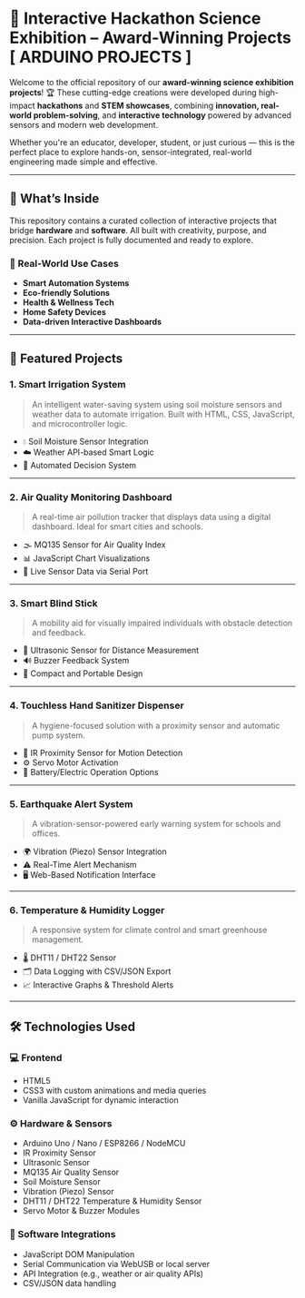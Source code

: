 # 🧠 Interactive Hackathon Science Exhibition – Award-Winning Projects [ ARDUINO PROJECTS ]

Welcome to the official repository of our **award-winning science exhibition projects**! 🏆 These cutting-edge creations were developed during high-impact **hackathons** and **STEM showcases**, combining **innovation, real-world problem-solving**, and **interactive technology** powered by advanced sensors and modern web development.

Whether you're an educator, developer, student, or just curious — this is the perfect place to explore hands-on, sensor-integrated, real-world engineering made simple and effective.

---

## 🚀 What’s Inside

This repository contains a curated collection of interactive projects that bridge **hardware** and **software**. All built with creativity, purpose, and precision. Each project is fully documented and ready to explore.

### 🔬 Real-World Use Cases
- **Smart Automation Systems**
- **Eco-friendly Solutions**
- **Health & Wellness Tech**
- **Home Safety Devices**
- **Data-driven Interactive Dashboards**

---

## 🧩 Featured Projects

### 1. **Smart Irrigation System**
> An intelligent water-saving system using soil moisture sensors and weather data to automate irrigation. Built with HTML, CSS, JavaScript, and microcontroller logic.

- 💧 Soil Moisture Sensor Integration
- ☁️ Weather API-based Smart Logic
- 🧠 Automated Decision System

---

### 2. **Air Quality Monitoring Dashboard**
> A real-time air pollution tracker that displays data using a digital dashboard. Ideal for smart cities and schools.

- 🌫️ MQ135 Sensor for Air Quality Index
- 📊 JavaScript Chart Visualizations
- 📡 Live Sensor Data via Serial Port

---

### 3. **Smart Blind Stick**
> A mobility aid for visually impaired individuals with obstacle detection and feedback.

- 🚶 Ultrasonic Sensor for Distance Measurement
- 🔊 Buzzer Feedback System
- 🧩 Compact and Portable Design

---

### 4. **Touchless Hand Sanitizer Dispenser**
> A hygiene-focused solution with a proximity sensor and automatic pump system.

- 🧼 IR Proximity Sensor for Motion Detection
- ⚙️ Servo Motor Activation
- 🔋 Battery/Electric Operation Options

---

### 5. **Earthquake Alert System**
> A vibration-sensor-powered early warning system for schools and offices.

- 🌍 Vibration (Piezo) Sensor Integration
- ⚠️ Real-Time Alert Mechanism
- 🖥️ Web-Based Notification Interface

---

### 6. **Temperature & Humidity Logger**
> A responsive system for climate control and smart greenhouse management.

- 🌡️ DHT11 / DHT22 Sensor
- 🗂️ Data Logging with CSV/JSON Export
- 📈 Interactive Graphs & Threshold Alerts

---

## 🛠️ Technologies Used

### 💻 Frontend
- HTML5
- CSS3 with custom animations and media queries
- Vanilla JavaScript for dynamic interaction

### ⚙️ Hardware & Sensors
- Arduino Uno / Nano / ESP8266 / NodeMCU
- IR Proximity Sensor
- Ultrasonic Sensor
- MQ135 Air Quality Sensor
- Soil Moisture Sensor
- Vibration (Piezo) Sensor
- DHT11 / DHT22 Temperature & Humidity Sensor
- Servo Motor & Buzzer Modules

### 🧠 Software Integrations
- JavaScript DOM Manipulation
- Serial Communication via WebUSB or local server
- API Integration (e.g., weather or air quality APIs)
- CSV/JSON data handling
